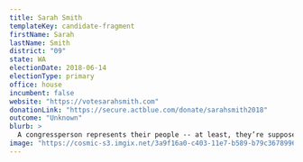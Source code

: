 ```yaml
---
title: Sarah Smith
templateKey: candidate-fragment
firstName: Sarah
lastName: Smith
district: "09"
state: WA
electionDate: 2018-06-14
electionType: primary
office: house
incumbent: false
website: "https://votesarahsmith.com"
donationLink: "https://secure.actblue.com/donate/sarahsmith2018"
outcome: "Unknown"
blurb: >
  A congressperson represents their people -- at least, they’re supposed to. Congress today works to protect the bottom line of powerful multinational corporations, not people like us...
image: "https://cosmic-s3.imgix.net/3a9f16a0-c403-11e7-b589-b79c36789960-JD_Site_SarahSmith_1000x600_102717.jpg"
---
```

